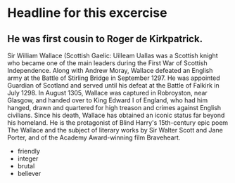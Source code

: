 # Headline for this excercise

## He was first cousin to Roger de Kirkpatrick.

Sir William Wallace (Scottish Gaelic: Uilleam Uallas was a Scottish knight who became one of the main leaders during the First War of Scottish Independence.
Along with Andrew Moray, Wallace defeated an English army at the Battle of Stirling Bridge in September 1297. He was appointed Guardian of Scotland and served until his defeat at the Battle of Falkirk in July 1298. In August 1305, Wallace was captured in Robroyston, near Glasgow, and handed over to King Edward I of England, who had him hanged, drawn and quartered for high treason and crimes against English civilians.
Since his death, Wallace has obtained an iconic status far beyond his homeland. He is the protagonist of Blind Harry's 15th-century epic poem The Wallace and the subject of literary works by Sir Walter Scott and Jane Porter, and of the Academy Award-winning film Braveheart.

* friendly
* integer
* brutal
* believer